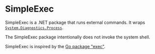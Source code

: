 # SimpleExec

SimpleExec is a .NET package that runs external commands. It wraps [`System.Diagnostics.Process`](https://apisof.net/catalog/System.Diagnostics.Process).

The SimpleExec package intentionally does not invoke the system shell.

SimpleExec is inspired by the [Go package "exec"](https://golang.org/pkg/os/exec/).
